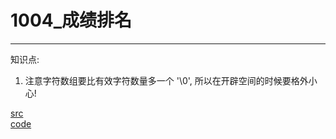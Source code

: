 # 1004_成绩排名

---

知识点:
1. 注意字符数组要比有效字符数量多一个 '\0', 所以在开辟空间的时候要格外小心!

[src](https://pintia.cn/problem-sets/994805260223102976/problems/994805321640296448) <br>
[code](code/1004.c) <br>

